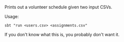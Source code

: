Prints out a volunteer schedule given two input CSVs.

Usage:

`sbt "run <users.csv> <assignments.csv"`

If you don't know what this is, you probably don't want it.

